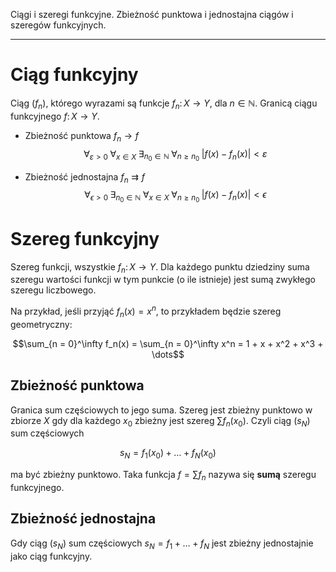 Ciągi i szeregi funkcyjne. Zbieżność punktowa i jednostajna ciągów i szeregów funkcyjnych.

---

# Ciąg funkcyjny
Ciąg $(f_n)$, którego wyrazami są funkcje $f_n\colon X \to Y$, dla $n \in \mathbb N$. Granicą ciągu funkcyjnego $f\colon X \to Y$.

* Zbieżność punktowa $f_{n} \rightarrow f$
$$\forall_{\varepsilon > 0}\; \forall_{x \in X}\; \exists_{n_0 \in \mathbb N}\; \forall_{n \geqslant n_0}\; |f(x) - f_n(x)| < \varepsilon$$

* Zbieżność jednostajna $f_{n} \rightrightarrows f$
$$\forall_{\epsilon > 0}\; \exists_{n_0 \in \mathbb N}\; \forall_{x \in X}\; \forall_{n \geqslant n_0}\; |f(x) - f_n(x)| < \epsilon$$

# Szereg funkcyjny
Szereg funkcji, wszystkie $f_n\colon X \to Y$. Dla każdego punktu dziedziny suma szeregu wartości funkcji w tym punkcie (o ile istnieje) jest sumą zwykłego szeregu liczbowego.

Na przykład, jeśli przyjąć $f_n(x) = x^n$, to przykładem będzie szereg geometryczny:

$$\sum_{n = 0}^\infty f_n(x) = \sum_{n = 0}^\infty x^n = 1 + x + x^2 + x^3 + \dots$$

## Zbieżność punktowa
Granica sum częściowych to jego suma. Szereg jest zbieżny punktowo w zbiorze $X$ gdy dla każdego $x_0$ zbieżny jest szereg $\sum f_n(x_0)$. Czyli ciąg $(s_N)$ sum częściowych

$$s_N = f_1(x_0) + \dots + f_N(x_0)$$

ma być zbieżny punktowo. Taka funkcja $f = \sum f_n$ nazywa się **sumą** szeregu funkcyjnego.

## Zbieżność jednostajna
Gdy ciąg $(s_N)$ sum częściowych $s_N = f_1 + \dots + f_N$ jest zbieżny jednostajnie jako ciąg funkcyjny.
